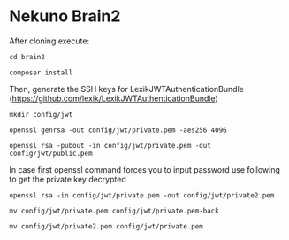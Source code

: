 Nekuno Brain2
===================

After cloning execute:

`cd brain2`

`composer install`

Then, generate the SSH keys for LexikJWTAuthenticationBundle (https://github.com/lexik/LexikJWTAuthenticationBundle)

`mkdir config/jwt`

`openssl genrsa -out config/jwt/private.pem -aes256 4096`

`openssl rsa -pubout -in config/jwt/private.pem -out config/jwt/public.pem`

In case first openssl command forces you to input password use following to get the private key decrypted

`openssl rsa -in config/jwt/private.pem -out config/jwt/private2.pem`

`mv config/jwt/private.pem config/jwt/private.pem-back`

`mv config/jwt/private2.pem config/jwt/private.pem`